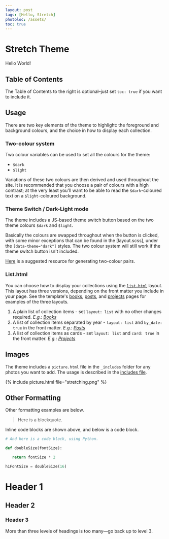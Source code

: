 ```yaml
---
layout: post
tags: [Hello, Stretch]
photoloc: /assets/
toc: true
---
```


# Stretch Theme

Hello World! 

## Table of Contents

The Table of Contents to the right is optional–just set `toc: true` if you want to include it.

## Usage

There are two key elements of the theme to highlight: the foreground and background colours, and the choice in how to display each collection.

### Two-colour system

Two colour variables can be used to set all the colours for the theme:

- `$dark`
- `$light`

Variations of these two colours are then derived and used throughout the site. It is recommended that you choose a pair of colours with a high contrast; at the very least you'll want to be able to read the `$dark`-coloured text on a `$light`-coloured background. 

### Theme Switch / Dark-Light mode

The theme includes a JS-based theme switch button based on the two theme colours `$dark` and `$light`. 

Basically the colours are swapped throughout when the button is clicked, with some minor exceptions that can be found in the [layout.scss], under the `[data-theme="dark"]` styles. The two colour system will still work if the theme switch button isn't included. 

[Here](https://randoma11y.com/) is a suggested resource for generating two-colour pairs.

### List.html

You can choose how to display your collections using the [`list.html`]() layout. This layout has three versions, depending on the front matter you include in your page. See the template's [books](/books), [posts](/posts), and [projects](/projects) pages for examples of the three layouts.

1. A plain list of collection items - set `layout: list` with no other changes required. *E.g.: [Books](/books)*
2. A list of collection items separated by year - `layout: list` and `by_date: true` in the front matter. *E.g.: [Posts](/posts)*
3. A list of collection items as cards - set `layout: list` and `card: true` in the front matter. *E.g.: [Projects](/projects)*

## Images

The theme includes a `picture.html` file in the `_includes` folder for any photos you want to add. The usage is described in the [includes file](https://github.com/penborter/stretch/blob/main/_includes/picture.html). 

{% include picture.html
   file="stretching.png"
%}

## Other Formatting

Other formatting examples are below.

> Here is a blockquote.

Inline code blocks are shown above, and below is a code block. 

```python
# And here is a code block, using Python.

def doubleSize(fontSize):

   return fontSize * 2

h1FontSize = doubleSize(16)
```

# Header 1
## Header 2
### Header 3
More than three levels of headings is too many––go back up to level 3. 